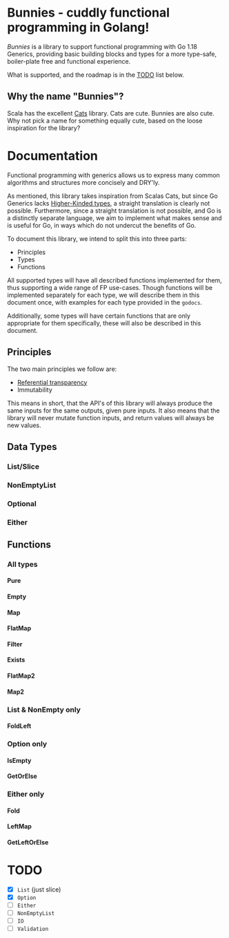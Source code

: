 # Bunnies - cuddly functional programming in Golang!
_Bunnies_ is a library to support functional programming with Go 1.18 Generics, providing basic building blocks and types for a more type-safe, boiler-plate free and functional experience.

What is supported, and the roadmap is in the [TODO](#TODO) list below.

## Why the name "Bunnies"?
Scala has the excellent [Cats](https://typelevel.org/cats/) library. Cats are cute. Bunnies are also cute. Why not pick a name for something equally cute, based on the loose inspiration for the library?

# Documentation
Functional programming with generics allows us to express many common algorithms and structures more concisely and DRY'ly.

As mentioned, this library takes inspiration from Scalas Cats, but since Go Generics lacks [Higher-Kinded types](https://en.wikipedia.org/wiki/Kind_(type_theory)), a straight translation is clearly not possible. Furthermore, since a straight translation is not possible, and Go is a distinctly separate language, we aim to implement what makes sense and is useful for Go, in ways which do not undercut the benefits of Go.

To document this library, we intend to split this into three parts:
* Principles
* Types
* Functions

All supported types will have all described functions implemented for them, thus supporting a wide range of FP use-cases. 
Though functions will be implemented separately for each type, we will describe them in this document once, with examples for each type provided in the `godocs`.

Additionally, some types will have certain functions that are only appropriate for them specifically, these will also be described in this document.

## Principles
The two main principles we follow are:
* [Referential transparency](https://en.wikipedia.org/wiki/Referential_transparency)
* Immutability

This means in short, that the API's of this library will always produce the same inputs for the same outputs, given pure inputs.
It also means that the library will never mutate function inputs, and return values will always be new values.

## Data Types
### List/Slice
### NonEmptyList
### Optional
### Either
## Functions

### All types
#### Pure
#### Empty
#### Map
#### FlatMap
#### Filter
#### Exists
#### FlatMap2
#### Map2
### List & NonEmpty only
#### FoldLeft

### Option only
#### IsEmpty
#### GetOrElse
### Either only
#### Fold
#### LeftMap
#### GetLeftOrElse


# TODO
- [x] `List` (just slice)
- [x] `Option`
- [ ] `Either`
- [ ] `NonEmptyList`
- [ ] `IO`
- [ ] `Validation`